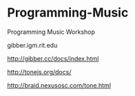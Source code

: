 # Programming-Music
Programming Music Workshop

gibber.igm.rit.edu

http://gibber.cc/docs/index.html

http://tonejs.org/docs/

http://braid.nexusosc.com/tone.html


